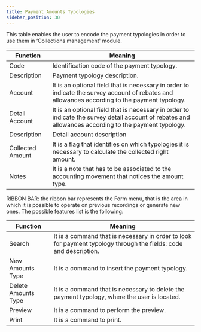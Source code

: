 ```yaml
---
title: Payment Amounts Typologies
sidebar_position: 30
---
```


This table enables the user to encode the payment typologies in order to use them in ‘Collections management' module.



| Function | Meaning |
| --- | --- |
| Code | Identification code of the payment typology. |
| Description | Payment typology description. |
| Account | It is an optional field that is necessary in order to indicate the survey account of rebates and allowances according to the payment typology. |
| Detail Account | It is an optional field that is necessary in order to indicate the survey detail account of rebates and allowances according to the payment typology. |
| Description  | Detail account description |
| Collected Amount | It is a flag that identifies on which typologies it is necessary to calculate the collected right amount. |
| Notes | It is a note that has to be associated to the accounting movement that notices the amount type. |

RIBBON BAR: the ribbon bar represents the Form menu, that is the area in which it is possible to operate on previous recordings or generate new ones. The possible features list is the following:



| Function | Meaning |
| --- | --- |
| Search | It is a command that is necessary in order to look for payment typology through the fields: code and description. |
| New Amounts Type | It is a command to insert the payment typology. |
| Delete Amounts Type | It is a command that is necessary to delete the payment typology, where the user is located. |
| Preview | It is a command to perform the preview. |
| Print | It is a command to print. |






